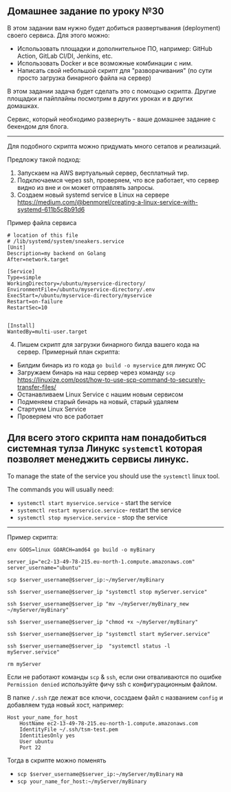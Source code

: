 ## Домашнее задание по уроку №30

В этом задании вам нужно будет добиться развертывания (deployment) своего сервиса. 
Для этого можно:

- Использовать площадки и дополнительное ПО, например: GitHub Action, GitLab CI/DI, Jenkins, etc.
- Использовать Docker и все возможные комбинации с ним.
- Написать свой небольшой скрипт для "разворачивания" 
(по сути просто загрузка бинарного файла на сервер) 

В этом задании задача будет сделать это с помощью скрипта. Другие площадки и пайплайны посмотрим в других уроках и в других домашках. 

Сервис, который необходимо развернуть - ваше домашнее задание с бекендом для блога.

---------

Для подобного скрипта можно придумать много сетапов и реализаций. 

Предложу такой подход:
1) Запускаем на AWS виртуальный сервер, бесплатный тир. 
2) Подключаемся через ssh, проверяем, что все работает, 
что сервер видно из вне и он может отправлять запросы.
3) Создаем новый systemd service в Linux на сервере
   https://medium.com/@benmorel/creating-a-linux-service-with-systemd-611b5c8b91d6

Пример файла сервиса
```
# location of this file
# /lib/systemd/system/sneakers.service
[Unit]
Description=my backend on Golang
After=network.target

[Service]
Type=simple
WorkingDirectory=/ubuntu/myservice-directory/
EnvironmentFile=/ubuntu/myservice-directory/.env
ExecStart=/ubuntu/myservice-directory/myservice
Restart=on-failure
RestartSec=10


[Install]
WantedBy=multi-user.target
```

4) Пишем скрипт для загрузки бинарного билда вашего кода на сервер.
  Примерный план скрипта:  
- Билдим бинарь из го кода `go build -o myservice` для линукс ОС
- Загружаем бинарь на наш сервер через команду `scp` https://linuxize.com/post/how-to-use-scp-command-to-securely-transfer-files/
- Останавливаем Linux Service с нашим новым сервисом
- Подменяем старый бинарь на новый, старый удаляем
- Стартуем Linux Service
- Проверяем что все работает 

Для всего этого скрипта нам понадобиться системная тулза 
Линукс `systemctl` которая позволяет менеджить сервисы линукс.
----
To manage the state of the service you should use the `systemctl` linux tool.

The commands you will usually need:
- `systemctl start myservice.service` - start the service
- `systemctl restart myservice.service`- restart the service
- `systemctl stop myservice.service` - stop the service
---
Пример скрипта:
```shell
env GOOS=linux GOARCH=amd64 go build -o myBinary

server_ip="ec2-13-49-78-215.eu-north-1.compute.amazonaws.com"
server_username="ubuntu"

scp $server_username@$server_ip:~/myServer/myBinary

ssh $server_username@$server_ip "systemctl stop myServer.service"

ssh $server_username@$server_ip "mv ~/myServer/myBinary_new ~/myServer/myBinary"

ssh $server_username@$server_ip "chmod +x ~/myServer/myBinary"

ssh $server_username@$server_ip "systemctl start myServer.service"

ssh $server_username@$server_ip  "systemctl status -l myServer.service"

rm myServer
```

Если не работают команды `scp` & `ssh`, если они отваливаются по ошибке `Permission denied`
используйте фичу ssh с конфигурационным файлом. 

В папке `/.ssh` где лежат все ключи, сосздаем файл с названием `config`
и добавляем туда новый хост, например: 
```ssh
Host your_name_for_host
    HostName ec2-13-49-78-215.eu-north-1.compute.amazonaws.com
    IdentityFile ~/.ssh/tsm-test.pem
    IdentitiesOnly yes
    User ubuntu
    Port 22
```
Тогда в скрипте можно поменять 
- `scp $server_username@$server_ip:~/myServer/myBinary` на
- `scp your_name_for_host:~/myServer/myBinary`
